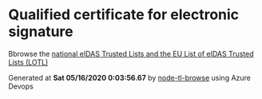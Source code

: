 # Qualified certificate for electronic signature 
 Bbrowse the [national eIDAS Trusted Lists and the EU List of eIDAS Trusted Lists (LOTL)](https://webgate.ec.europa.eu/tl-browser/#/) 
 
 
Generated at **Sat 05/16/2020  0:03:56.67** by [node-tl-browse](https://github.com/ymedlop/node-tl-browser) using Azure Devops 
